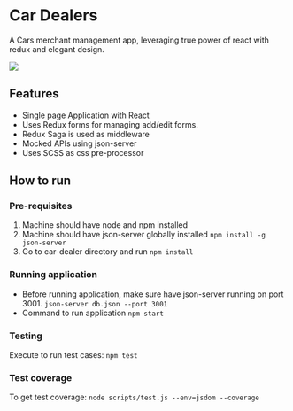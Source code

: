 # Car Dealers

A Cars merchant management app, leveraging true power of react with redux and elegant design.

![](https://image.ibb.co/eQLXtp/Car_Dealers.png)

## Features

- Single page Application with React
- Uses Redux forms for managing add/edit forms.
- Redux Saga is used as middleware
- Mocked APIs using json-server
- Uses SCSS as css pre-processor

## How to run

### Pre-requisites

1. Machine should have node and npm installed
2. Machine should have json-server globally installed
   `npm install -g json-server`
3. Go to car-dealer directory and run
    `npm install`

### Running application

- Before running application, make sure have json-server running  on port 3001.
  `json-server db.json --port 3001`
- Command to run application
  `npm start`
  
### Testing
  Execute to run test cases:
  `npm test`
  
### Test coverage
  To get test coverage:
  `node scripts/test.js --env=jsdom --coverage`
